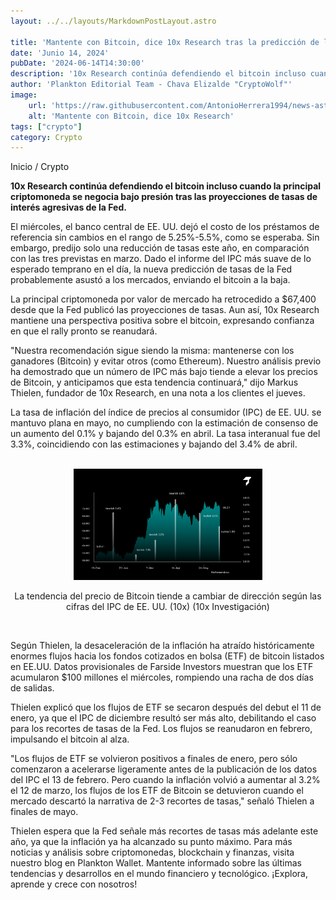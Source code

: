 ```yaml
---
layout: ../../layouts/MarkdownPostLayout.astro

title: 'Mantente con Bitcoin, dice 10x Research tras la predicción de la Fed de un solo recorte de tasas para 2024'
date: 'Junio 14, 2024'
pubDate: '2024-06-14T14:30:00'
description: '10x Research continúa defendiendo el bitcoin incluso cuando la principal criptomoneda se negocia bajo presión.'
author: 'Plankton Editorial Team - Chava Elizalde "CryptoWolf"'
image:
    url: 'https://raw.githubusercontent.com/AntonioHerrera1994/news-astro/master/src/assets/crypto/crypto181.webp'
    alt: 'Mantente con Bitcoin, dice 10x Research'
tags: ["crypto"]
category: Crypto
---
```


<style>
    ul{
        font-family: 'Helvetica', sans-serif;
    }
    li{ 
        margin-left: 22px
    }
</style>

<span><a href="/" style="text-decoration:none;color:#0F1416">Inicio</a> / <a href="/crypto" style="text-decoration:none;color:#0F1416">Crypto</a></span>

<p style="font-weight: bold;">10x Research continúa defendiendo el bitcoin incluso cuando la principal criptomoneda se negocia bajo presión tras las proyecciones de tasas de interés agresivas de la Fed.</p>

El miércoles, el banco central de EE. UU. dejó el costo de los préstamos de referencia sin cambios en el rango de 5.25%-5.5%, como se esperaba. Sin embargo, predijo solo una reducción de tasas este año, en comparación con las tres previstas en marzo. Dado el informe del IPC más suave de lo esperado temprano en el día, la nueva predicción de tasas de la Fed probablemente asustó a los mercados, enviando el bitcoin a la baja.

La principal criptomoneda por valor de mercado ha retrocedido a $67,400 desde que la Fed publicó las proyecciones de tasas.
Aun así, 10x Research mantiene una perspectiva positiva sobre el bitcoin, expresando confianza en que el rally pronto se reanudará.

"Nuestra recomendación sigue siendo la misma: mantenerse con los ganadores (Bitcoin) y evitar otros (como Ethereum). Nuestro análisis previo ha demostrado que un número de IPC más bajo tiende a elevar los precios de Bitcoin, y anticipamos que esta tendencia continuará," dijo Markus Thielen, fundador de 10x Research, en una nota a los clientes el jueves.

La tasa de inflación del índice de precios al consumidor (IPC) de EE. UU. se mantuvo plana en mayo, no cumpliendo con la estimación de consenso de un aumento del 0.1% y bajando del 0.3% en abril. La tasa interanual fue del 3.3%, coincidiendo con las estimaciones y bajando del 3.4% de abril.

</br>
<div align="center">
<img src="https://raw.githubusercontent.com/AntonioHerrera1994/news-astro/master/src/assets/crypto/grafica-chava-14-6-2024.webp" alt="Mantente con Bitcoin, dice 10x Research" width="60%" height="60%">
</div>
<p align="center">
La tendencia del precio de Bitcoin tiende a cambiar de dirección según las cifras del IPC de EE. UU. (10x) (10x Investigación)
</p>
</br>


Según Thielen, la desaceleración de la inflación ha atraído históricamente enormes flujos hacia los fondos cotizados en bolsa (ETF) de bitcoin listados en EE.UU. Datos provisionales de Farside Investors muestran que los ETF acumularon $100 millones el miércoles, rompiendo una racha de dos días de salidas.

Thielen explicó que los flujos de ETF se secaron después del debut el 11 de enero, ya que el IPC de diciembre resultó ser más alto, debilitando el caso para los recortes de tasas de la Fed. Los flujos se reanudaron en febrero, impulsando el bitcoin al alza.

"Los flujos de ETF se volvieron positivos a finales de enero, pero sólo comenzaron a acelerarse ligeramente antes de la publicación de los datos del IPC el 13 de febrero. Pero cuando la inflación volvió a aumentar al 3.2% el 12 de marzo, los flujos de los ETF de Bitcoin se detuvieron cuando el mercado descartó la narrativa de 2-3 recortes de tasas," señaló Thielen a finales de mayo.

Thielen espera que la Fed señale más recortes de tasas más adelante este año, ya que la inflación ya ha alcanzado su punto máximo.
Para más noticias y análisis sobre criptomonedas, blockchain y finanzas, visita nuestro blog en Plankton Wallet. Mantente informado sobre las últimas tendencias y desarrollos en el mundo financiero y tecnológico. ¡Explora, aprende y crece con nosotros!


<style>

    @media screen and (min-width:320px) and (max-width:800px) {
    img {
        width:80%;
        height:100%;
    }
    }
</style>